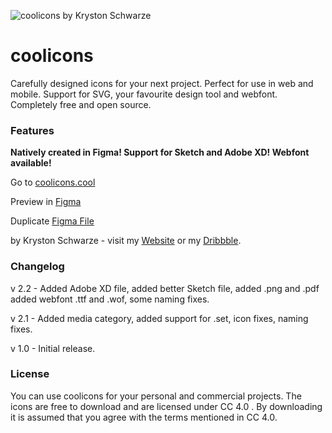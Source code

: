 
![coolicons by Kryston Schwarze](https://github.com/krystonschwarze/coolicons/blob/master/coolicons-feature-card.png?raw=true)

# coolicons

Carefully designed icons for your next project. Perfect for use in web and mobile. Support for SVG, your favourite design tool and webfont. Completely free and open source.

### Features

**Natively created in Figma! Support for Sketch and Adobe XD! Webfont available!**

Go to [coolicons.cool](https://coolicons.cool/)

Preview in [Figma](https://www.figma.com/file/b4hqVEI6rPLC73QPdL3IxI/coolicons-v2.1?node-id=0%3A1)

Duplicate [Figma File](https://www.figma.com/c/file/800815864899415771/coolicons-v2.1)

by Kryston Schwarze - visit my [Website](https://krystonschwarze.com/) or my [Dribbble](https://dribbble.com/krystonschwarze).


### Changelog

v 2.2 - Added Adobe XD file, added better Sketch file, added .png and .pdf added webfont .ttf and .wof, some naming fixes.

v 2.1 - Added media category, added support for .set, icon fixes, naming fixes.

v 1.0 - Initial release.


### License
You can use coolicons for your personal and commercial projects. The icons are free to download and are licensed under CC 4.0 . By downloading it is assumed that you agree with the terms mentioned in CC 4.0.
